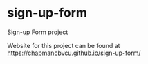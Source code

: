 # sign-up-form
Sign-up Form project

Website for this project can be found at https://chapmancbvcu.github.io/sign-up-form/
